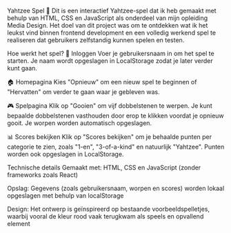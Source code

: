 Yahtzee Spel 🎲 
Dit is een interactief Yahtzee-spel dat ik heb gemaakt met behulp van HTML, CSS en JavaScript als onderdeel van mijn opleiding Media Design. Het doel van dit project was om te ontdekken wat ik het leukst vind binnen frontend development en een volledig werkend spel te realiseren dat gebruikers zelfstandig kunnen spelen en testen.

Hoe werkt het spel? 
🔐 Inloggen Voer je gebruikersnaam in om het spel te starten. Je naam wordt opgeslagen in LocalStorage zodat je later verder kunt gaan.

🏠 Homepagina Kies "Opnieuw" om een nieuw spel te beginnen of "Hervatten" om verder te gaan waar je gebleven was.

🎮 Spelpagina Klik op "Gooien" om vijf dobbelstenen te werpen. Je kunt bepaalde dobbelstenen vasthouden door erop te klikken voordat je opnieuw gooit. Je worpen worden automatisch opgeslagen.

📊 Scores bekijken Klik op "Scores bekijken" om je behaalde punten per categorie te zien, zoals "1-en", "3-of-a-kind" en natuurlijk "Yahtzee". Punten worden ook opgeslagen in LocalStorage.

Technische details Gemaakt met:
HTML, CSS en JavaScript (zonder frameworks zoals React)

Opslag:
Gegevens (zoals gebruikersnaam, worpen en scores) worden lokaal opgeslagen met behulp van localStorage

Design:
Het ontwerp is geïnspireerd op bestaande voorbeeldspelletjes, waarbij vooral de kleur rood vaak terugkwam als speels en opvallend element
